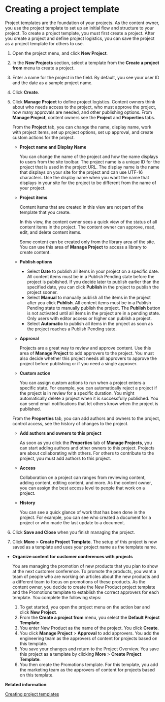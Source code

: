 # Creating a project template

Project templates are the foundation of your projects. As the content owner, you use the project template to set up an initial flow and structure to your project. To create a project template, you must first create a project. After you create a project and define project logistics, you can save the project as a project template for others to use.

1.  Open the project menu, and click **New Project**.

2.  In the **New Projects** section, select a template from the **Create a project from** menu to create a project.

3.  Enter a name for the project in the field. By default, you see your user ID and the date as a sample project name.

4.  Click **Create**.

5.  Click **Manage Project** to define project logistics. Content owners think about who needs access to the project, who must approve the project, how many approvals are needed, and other publishing options. From **Manage Project**, content owners see the **Project** and **Properties** tabs.

    From the **Project** tab, you can change the name, display name, work with project items, set up project options, set up approval, and create custom actions for the project.

    -   **Project name and Display Name**

        You can change the name of the project and how the name displays to users from the site toolbar. The project name is a unique ID for the project that is used in the project URL. The display name is the name that displays on your site for the project and can use UTF-16 characters. Use the display name when you want the name that displays in your site for the project to be different from the name of your project.

    -   **Project items**

        Content items that are created in this view are not part of the template that you create.

        In this view, the content owner sees a quick view of the status of all content items in the project. The content owner can approve, read, edit, and delete content items.

        Some content can be created only from the library area of the site. You can use this area of **Manage Project** to access a library to create content.

    -   **Publish options**

        -   Select **Date** to publish all items in your project on a specific date. All content items must be in a Publish Pending state before the project is published. If you decide later to publish earlier than the specified date, you can click **Publish** in the project to publish the project sooner.
        -   Select **Manual** to manually publish all the items in the project after you click **Publish**. All content items must be in a Publish Pending state to manually publish the project. The **Publish** button is not activated until all items in the project are in a pending state. Only users with editor access or higher can publish a project.
        -   Select **Automatic** to publish all items in the project as soon as the project reaches a Publish Pending state.
    -   **Approval**

        Projects are a great way to review and approve content. Use this area of **Manage Project** to add approvers to the project. You must also decide whether this project needs all approvers to approve the project before publishing or if you need a single approver.

    -   **Custom action**

        You can assign custom actions to run when a project enters a specific state. For example, you can automatically reject a project if the project is in review for a specific duration. You might automatically delete a project when it is successfully published. You can send email notifications that let others know when the project is published.

    From the **Properties** tab, you can add authors and owners to the project, control access, see the history of changes to the project.

    -   **Add authors and owners to this project**

        As soon as you click the **Properties** tab of **Manage Projects**, you can start adding authors and other owners to this project. Projects are about collaborating with others. For others to contribute to the project, you must add authors to this project.

    -   **Access**

        Collaboration on a project can ranges from reviewing content, adding content, editing content, and more. As the content owner, you can assign the best access level to people that work on a project.

    -   **History**

        You can see a quick glance of work that has been done in the project. For example, you can see who created a document for a project or who made the last update to a document.

6.  Click **Save and Close** when you finish managing the project.

7.  Click **More** \> **Create Project Template**. The setup of this project is now saved as a template and uses your project name as the template name.


-   **Organize content for customer conferences with projects**

    You are managing the promotion of new products that you plan to show at the next customer conference. To promote the products, you want a team of people who are working on articles about the new products and a different team to focus on promotions of these products. As the content owner, you decide to create the New Product project template and the Promotions template to establish the correct approvers for each template. You complete the following steps:

    1.  To get started, you open the project menu on the action bar and click **New Project**.
    2.  From the **Create a project from** menu, you select the **Default Project Template**.
    3.  You enter New Product as the name of the project. You click **Create**.
    4.  You click **Manage Project** \> **Approval** to add approvers. You add the engineering team as the approvers of content for projects based on this template.
    5.  You save your changes and return to the Project Overview. You save this project as a template by clicking **More** \> **Create Project Template**.
    6.  You then create the Promotions template. For this template, you add the marketing team as the approvers of content for projects based on this template.

**Related information**  


[Creating project templates](../site/site_project_temps.md)

